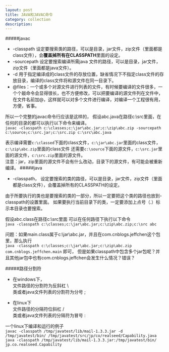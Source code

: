 ```yaml
---
layout: post
title: JAVA和JAVAC命令
category: collection
description: 
---
```


#####javac
* -classpath 设定要搜索类的路径，可以是目录，jar文件，zip文件（里面都是class文件），会**覆盖掉所有在CLASSPATH**里面的设定。
* -sourcepath 设定要搜索编译所需java 文件的路径，可以是目录，jar文件，zip文件（里面都是java文件）。  
* -d 用于指定编译成的class文件的存放位置，缺省情况下不指定class文件的存放目录，编译的class文件将和源文件在同一目录下。
* @files：一个或多个对源文件进行列表的文件，有时候要编译的文件很多，一个个敲命令会显得很长，也不方便修改，可以把要编译的源文件列在文件中，在文件名前加@，这样就可以对多个文件进行编译，对编译一个工程很有用，方便，省事。

所以一个完整的javac命令行应该是这样的，
假设abc.java在路径c:\src里面，在任何的目录的都可以执行以下命令来编译。  
`javac -classpath c:\classes;c:\jar\abc.jar;c:\zip\abc.zip -sourcepath c:\source;c:\src.jar;c:\src.zip c:\src\abc.java`

表示编译需要`c:\classed`下面的class文件，`c:\jar\abc.jar`里面的class文件，`c:\zip\abc.zip`里面的class文件
还需要`c:\source`下面的源文件，`c:\src.jar`里面的源文件，`c:\src.zip`里面的源文件。  
注意：jar，zip里面的源文件不会有什么改动，目录下的源文件，有可能会被重新编译。
#####java
* -classpath， 设定要搜索的类的路径，可以是目录，jar文件，zip文件（里面都是class文件），会覆盖掉所有的CLASSPATH的设定。

由于所要执行的类也是要搜索的类的一部分，所以一定要把这个类的路径也放到-classpath的设置里面。
如果要执行当前目录下的类，一定要添加上点号（.）标示本目录也要搜索。

假设abc.class在路径c:\src里面
可以在任何路径下执行以下命令  
`java -classpath c:\classes;c:\jar\abc.jar;c:\zip\abc.zip;c:\src abc`

问题：如果main.class属于c:\jar\abc.jar，并且在com.cnblogs.jeffchen这个包里，那么执行  
`java -classpath c:\classes;c:\jar\abc.jar;c:\zip\abc.zip com.cnblogs.jeffchen.main`
即可， 但是如果classpath中包含多个jar包呢？并且其他jar包中也有com.cnblogs.jeffchen会发生什么情况？错误？

#####路径分割符
* 在windows下，  
文件路径的分割符为反斜杠  \   
类或者java文件列表的分割符为分号 ;

* 在linux下  
文件路径的分隔符位斜杠 /  
类或者java文件列表的分隔符为冒号 :

一个linux下编译和运行的例子  
`javac -classpath /tmp/javatest/lib/mail-1.3.3.jar -d /tmp/javatest/bin/ /tmp/javatest/src/jp/co/realseed/Capability.java`  
`java -classpath /tmp/javatest/lib/mail-1.3.3.jar:/tmp/javatest/bin/ jp.co.realseed.Capability`
